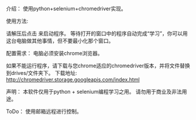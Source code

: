 介绍：
使用python+selenium+chromedriver实现。

使用方法:

请解压后点击 来启动程序。
等待打开的窗口中的程序自动完成“学习”，你可以用这台电脑做其他事情，但不要最小化那个窗口。

配置需求：
电脑必须安装chrome浏览器。 

如果不能运行程序，请下载与您chrome适应的chromedriver版本，并将文件替换到drives/文件夹下。
下载地址:
http://chromedriver.storage.googleapis.com/index.html

声明：
本软件仅用于python + selenium编程学习之用。
请勿用于商业及非法用途。

ToDo：
使用邮箱远程进行控制。
